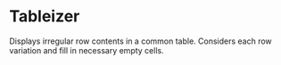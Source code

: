 # Tableizer
Displays irregular row contents in a common table. Considers each row variation and fill in necessary empty cells.
